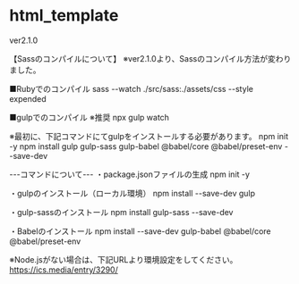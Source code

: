 # html_template
ver2.1.0

【Sassのコンパイルについて】
※ver2.1.0より、Sassのコンパイル方法が変わりました。

■Rubyでのコンパイル
sass --watch ./src/sass:./assets/css --style expended


■gulpでのコンパイル ※推奨
npx gulp watch

※最初に、下記コマンドにてgulpをインストールする必要があります。
npm init -y
npm install gulp gulp-sass gulp-babel @babel/core @babel/preset-env --save-dev

---コマンドについて---
・package.jsonファイルの生成
npm init -y

・gulpのインストール（ローカル環境）
npm install --save-dev gulp

・gulp-sassのインストール
npm install gulp-sass --save-dev

・Babelのインストール
npm install --save-dev gulp-babel @babel/core @babel/preset-env


※Node.jsがない場合は、下記URLより環境設定をしてください。
https://ics.media/entry/3290/